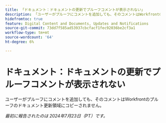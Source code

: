 ```yaml
---
title: 「ドキュメント：ドキュメントの更新でプルーフコメントが表示されない」
description: 「ユーザーがプルーフにコメントを追加しても、そのコメントはWorkfrontのプルーフのドキュメント更新領域にコピーされません。」
hidefromtoc: true
feature: Digital Content and Documents, Updates and Notifications
source-git-commit: 73dd7f585ad53937cbcfacf1fec92036be2cf3a1
workflow-type: tm+mt
source-wordcount: '64'
ht-degree: 6%

---
```



# ドキュメント：ドキュメントの更新でプルーフコメントが表示されない

ユーザーがプルーフにコメントを追加しても、そのコメントはWorkfrontのプルーフのドキュメント更新領域にコピーされません。

_最初に報告されたのは 2024年7月23日（PT）です。_
